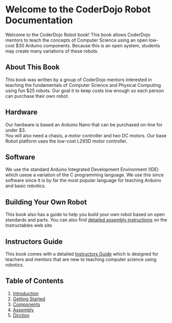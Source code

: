 # Welcome to the CoderDojo Robot Documentation

Welcome to the CoderDojo Robot book!  This book allows CoderDojo mentors to teach the concepts of Computer Science using an open
low-cost $30 Arduino components.  Because this is an open system, students may create many variations of these robots.

## About This Book
This book was written by a group of CoderDojo mentors interested in teaching the fundamentals of
Computer Science and Physical Computing using fun $25 robots.  Our goal it to keep costs low enough
so each person can purchase their own robot.

## Hardware
Our hardware is based an Arduino Nano that can be purchased on-line for under $3.  
You will also need a chasis, a motor controller and two DC motors.  Our base Robot platform uses the low-cost L293D motor controller.

## Software
We use the standard Arduino Integrated Development Environment (IDE) which usese a variation of the C programming language.
We use this since software since it is by far the most popular language for teaching Arduino and basic robotics.

## Building Your Own Robot
This book also has a guide to help you build your own robot based on open standards and parts.
You can also find [detailed assembly instructions](https://www.instructables.com/id/Collision-Avoidance-Robot-for-Teaching-Programming/) on the 
Instructables web site.

## Instructors Guide
This book comes with a detailed [Instructors Guide](docs/instructors-guide.md) which is designed for teachers and mentors that 
are new to teaching computer science using robotics.

## Table of Contents
   1. [Introduction](docs/introduction.md)
   1. [Getting Started](docs/getting-started.md)
   1. [Components](docs/components.md)
   1. [Assembly](docs/assembly.md)
   1. [Dirction](docs/direction.md)
